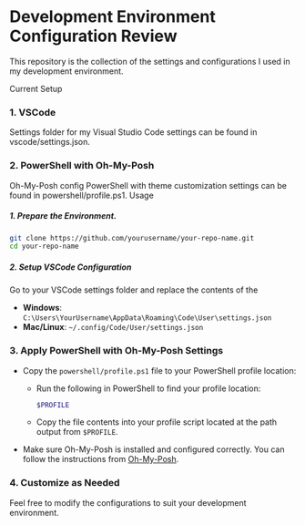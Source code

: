 # Development Environment Configuration Review
This repository is the collection of the settings and configurations I used in my development environment.

Current Setup

### 1. VSCode
Settings folder for my Visual Studio Code settings can be found in vscode/settings.json.

### 2. PowerShell with Oh-My-Posh
Oh-My-Posh config PowerShell with theme customization settings can be found in powershell/profile.ps1.
Usage

##### 1. Prepare the Environment.
```bash
git clone https://github.com/yourusername/your-repo-name.git
cd your-repo-name
```

##### 2. Setup VSCode Configuration
Go to your VSCode settings folder and replace the contents of the

 - **Windows**: `C:\Users\YourUsername\AppData\Roaming\Code\User\settings.json`
  - **Mac/Linux**: `~/.config/Code/User/settings.json`

### 3. Apply PowerShell with Oh-My-Posh Settings
   - Copy the `powershell/profile.ps1` file to your PowerShell profile location:
     - Run the following in PowerShell to find your profile location:
       ```powershell
       $PROFILE
       ```

     - Copy the file contents into your profile script located at the path output from `$PROFILE`.
   
   - Make sure Oh-My-Posh is installed and configured correctly. You can follow the instructions from [Oh-My-Posh](https://ohmyposh.dev/docs/installation).

### 4. Customize as Needed
   Feel free to modify the configurations to suit your development environment.
